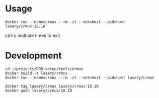 # Usage
```
docker run --name=crmux --rm -it --net=host --pid=host lasery/crmux:18.10
```
ctrl-c multiple times to exit

# Development
```
cd ~/projects/DDD-setup/tools/crmux
docker build -t lasery/crmux .
docker run --name=crmux --rm -it --net=host --pid=host lasery/crmux

docker tag lasery/crmux lasery/crmux:18.10
docker push lasery/crmux:18.10
```
